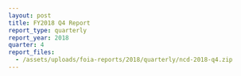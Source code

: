 ```yaml
---
layout: post
title: FY2018 Q4 Report
report_type: quarterly
report_year: 2018
quarter: 4
report_files:
  - /assets/uploads/foia-reports/2018/quarterly/ncd-2018-q4.zip
---
```

